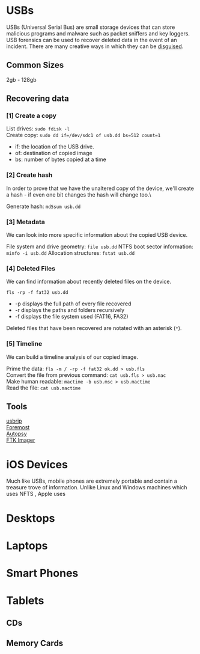 # USBs
USBs (Universal Serial Bus) are small storage devices that can store malicious programs and malware such as packet sniffers and key loggers. USB forensics can be used to recover deleted data in the event of an incident. There are many creative ways in which they can be [disguised](https://www.hongkiat.com/blog/weird-and-unusual-usb-products/).

## Common Sizes
2gb - 128gb

## Recovering data
### [1] Create a copy

List drives: ```sudo fdisk -l```\
Create copy: ```sudo dd if=/dev/sdc1 of usb.dd bs=512 count=1```
* if: the location of the USB drive.
* of: destination of copied image
* bs: number of bytes copied at a time

### [2] Create hash
In order to prove that we have the unaltered copy of the device, we'll create a hash - if even one bit changes the hash will change too.\

Generate hash: ```md5sum usb.dd```

### [3] Metadata

We can look into more specific information about the copied USB device. 

File system and drive geometry: ```file usb.dd```
NTFS boot sector information: ```minfo -i usb.dd```
Allocation structures: ```fstat usb.dd```

### [4] Deleted Files

We can find information about recently deleted files on the device.

```fls -rp -f fat32 usb.dd```

* -p displays the full path of every file recovered
* -r displays the paths and folders recursively
* -f displays the file system used (FAT16, FA32)

Deleted files that have been recovered are notated with an asterisk (```*```).

### [5] Timeline

We can build a timeline analysis of our copied image. 

Prime the data: ```fls -m / -rp -f fat32 ok.dd > usb.fls```\
Convert the file from previous command: ```cat usb.fls > usb.mac```\
Make human readable: ```mactime -b usb.msc > usb.mactime```\
Read the file: ```cat usb.mactime```

## Tools
[usbrip](https://github.com/snovvcrash/usbrip)\
[Foremost](https://linux.die.net/man/1/foremost)\
[Autopsy](https://www.sleuthkit.org/autopsy/)\
[FTK Imager](https://www.exterro.com/ftk-imager)

# iOS Devices
Much like USBs, mobile phones are extremely portable and contain a treasure trove of information. Unlike Linux and Windows machines which uses NFTS , Apple uses 

# Desktops

# Laptops

# Smart Phones

# Tablets

## CDs

## Memory Cards

## 
